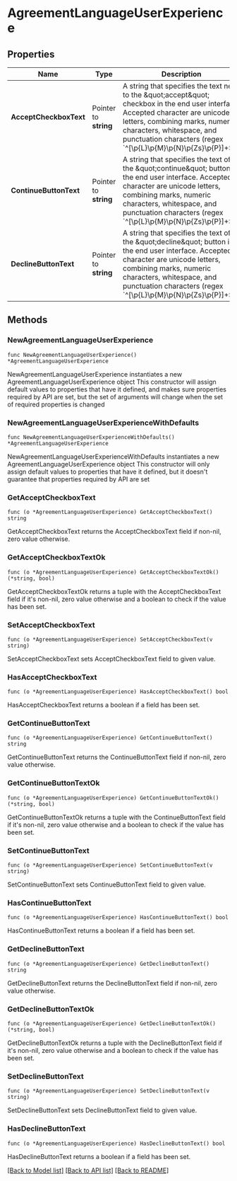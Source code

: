 # AgreementLanguageUserExperience

## Properties

Name | Type | Description | Notes
------------ | ------------- | ------------- | -------------
**AcceptCheckboxText** | Pointer to **string** | A string that specifies the text next to the \&quot;accept\&quot; checkbox in the end user interface. Accepted character are unicode letters, combining marks, numeric characters, whitespace, and punctuation characters (regex &#x60;^[\\p{L}\\p{M}\\p{N}\\p{Zs}\\p{P}]+$&#x60;). | [optional] 
**ContinueButtonText** | Pointer to **string** | A string that specifies the text of the \&quot;continue\&quot; button in the end user interface. Accepted character are unicode letters, combining marks, numeric characters, whitespace, and punctuation characters (regex &#x60;^[\\p{L}\\p{M}\\p{N}\\p{Zs}\\p{P}]+$&#x60;). | [optional] 
**DeclineButtonText** | Pointer to **string** | A string that specifies the text of the \&quot;decline\&quot; button in the end user interface. Accepted character are unicode letters, combining marks, numeric characters, whitespace, and punctuation characters (regex &#x60;^[\\p{L}\\p{M}\\p{N}\\p{Zs}\\p{P}]+$&#x60;). | [optional] 

## Methods

### NewAgreementLanguageUserExperience

`func NewAgreementLanguageUserExperience() *AgreementLanguageUserExperience`

NewAgreementLanguageUserExperience instantiates a new AgreementLanguageUserExperience object
This constructor will assign default values to properties that have it defined,
and makes sure properties required by API are set, but the set of arguments
will change when the set of required properties is changed

### NewAgreementLanguageUserExperienceWithDefaults

`func NewAgreementLanguageUserExperienceWithDefaults() *AgreementLanguageUserExperience`

NewAgreementLanguageUserExperienceWithDefaults instantiates a new AgreementLanguageUserExperience object
This constructor will only assign default values to properties that have it defined,
but it doesn't guarantee that properties required by API are set

### GetAcceptCheckboxText

`func (o *AgreementLanguageUserExperience) GetAcceptCheckboxText() string`

GetAcceptCheckboxText returns the AcceptCheckboxText field if non-nil, zero value otherwise.

### GetAcceptCheckboxTextOk

`func (o *AgreementLanguageUserExperience) GetAcceptCheckboxTextOk() (*string, bool)`

GetAcceptCheckboxTextOk returns a tuple with the AcceptCheckboxText field if it's non-nil, zero value otherwise
and a boolean to check if the value has been set.

### SetAcceptCheckboxText

`func (o *AgreementLanguageUserExperience) SetAcceptCheckboxText(v string)`

SetAcceptCheckboxText sets AcceptCheckboxText field to given value.

### HasAcceptCheckboxText

`func (o *AgreementLanguageUserExperience) HasAcceptCheckboxText() bool`

HasAcceptCheckboxText returns a boolean if a field has been set.

### GetContinueButtonText

`func (o *AgreementLanguageUserExperience) GetContinueButtonText() string`

GetContinueButtonText returns the ContinueButtonText field if non-nil, zero value otherwise.

### GetContinueButtonTextOk

`func (o *AgreementLanguageUserExperience) GetContinueButtonTextOk() (*string, bool)`

GetContinueButtonTextOk returns a tuple with the ContinueButtonText field if it's non-nil, zero value otherwise
and a boolean to check if the value has been set.

### SetContinueButtonText

`func (o *AgreementLanguageUserExperience) SetContinueButtonText(v string)`

SetContinueButtonText sets ContinueButtonText field to given value.

### HasContinueButtonText

`func (o *AgreementLanguageUserExperience) HasContinueButtonText() bool`

HasContinueButtonText returns a boolean if a field has been set.

### GetDeclineButtonText

`func (o *AgreementLanguageUserExperience) GetDeclineButtonText() string`

GetDeclineButtonText returns the DeclineButtonText field if non-nil, zero value otherwise.

### GetDeclineButtonTextOk

`func (o *AgreementLanguageUserExperience) GetDeclineButtonTextOk() (*string, bool)`

GetDeclineButtonTextOk returns a tuple with the DeclineButtonText field if it's non-nil, zero value otherwise
and a boolean to check if the value has been set.

### SetDeclineButtonText

`func (o *AgreementLanguageUserExperience) SetDeclineButtonText(v string)`

SetDeclineButtonText sets DeclineButtonText field to given value.

### HasDeclineButtonText

`func (o *AgreementLanguageUserExperience) HasDeclineButtonText() bool`

HasDeclineButtonText returns a boolean if a field has been set.


[[Back to Model list]](../README.md#documentation-for-models) [[Back to API list]](../README.md#documentation-for-api-endpoints) [[Back to README]](../README.md)


